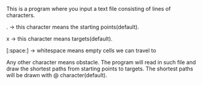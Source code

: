 This is a program where you input a text file consisting of lines of characters.

. -> this character means the starting points(default).

x -> this character means targets(default).

[:space:] -> whitespace means empty cells we can travel to

Any other character means obstacle.
The program will read in such file and draw the shortest paths from starting
points to targets. The shortest paths will be drawn with @ character(default).